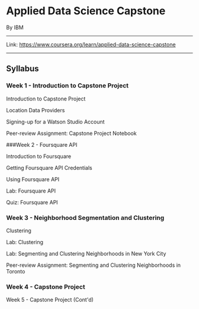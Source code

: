 # Applied Data Science Capstone

By IBM

--------

Link: https://www.coursera.org/learn/applied-data-science-capstone

--------

## Syllabus

### Week 1 - Introduction to Capstone Project

Introduction to Capstone Project

Location Data Providers

Signing-up for a Watson Studio Account

Peer-review Assignment: Capstone Project Notebook

###Week 2 - Foursquare API

Introduction to Foursquare

Getting Foursquare API Credentials

Using Foursquare API

Lab: Foursquare API

Quiz: Foursquare API

### Week 3 - Neighborhood Segmentation and Clustering

Clustering

Lab: Clustering

Lab: Segmenting and Clustering Neighborhoods in New York City

Peer-review Assignment: Segmenting and Clustering Neighborhoods in Toronto

### Week 4 - Capstone Project
Week 5 - Capstone Project (Cont'd)